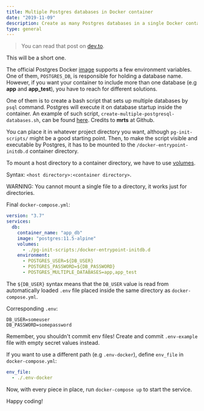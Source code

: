 ```yaml
---
title: Multiple Postgres databases in Docker container
date: "2019-11-09"
description: Create as many Postgres databases in a single Docker container as you want.
type: general
---
```


> You can read that post on [dev.to](https://dev.to/bgord/multiple-postgres-databases-in-a-single-docker-container-417l).

This will be a short one.

The official Postgres Docker [image](https://hub.docker.com/_/postgres) supports a few environment variables.
One of them, `POSTGRES_DB`, is responsible for holding a database name.
However, if you want your container to include more than one database (e.g **app** and **app_test**), you have to reach for different solutions.

One of them is to create a bash script that sets up multiple databases by `psql` command.
Postgres will execute it on database startup inside the container.
An example of such script, `create-multiple-postgresql-databases.sh`, can be found [here](https://github.com/mrts/docker-postgresql-multiple-databases/blob/master/create-multiple-postgresql-databases.sh). Credits to **mrts** at Github.

You can place it in whatever project directory you want, although `pg-init-scripts/` might be a good starting point.
Then, to make the script visible and executable by Postgres, it has to be mounted to the `/docker-entrypoint-initdb.d` container directory.

To mount a host directory to a container directory, we have to use [volumes](https://docs.docker.com/storage/volumes/).

Syntax: `<host directory>:<container directory>`.

WARNING: You cannot mount a single file to a directory, it works just for directories.

Final `docker-compose.yml`:

```yaml
version: "3.7"
services:
  db:
    container_name: "app_db"
    image: "postgres:11.5-alpine"
    volumes:
      - ./pg-init-scripts:/docker-entrypoint-initdb.d
    environment:
      - POSTGRES_USER=${DB_USER}
      - POSTGRES_PASSWORD=${DB_PASSWORD}
      - POSTGRES_MULTIPLE_DATABASES=app,app_test
```

The `${DB_USER}` syntax means that the `DB_USER` value is read from automatically loaded `.env` file placed inside the same directory as `docker-compose.yml`.

Corresponding `.env`:

```
DB_USER=someuser
DB_PASSWORD=somepassword
```

Remember, you shouldn't commit env files!
Create and commit `.env-example` file with empty secret values instead.

If you want to use a different path (e.g `.env-docker`), define `env_file` in `docker-compose.yml`:

```yaml
env_file:
  - ./.env-docker
```

Now, with every piece in place, run `docker-compose up` to start the service.

Happy coding!

